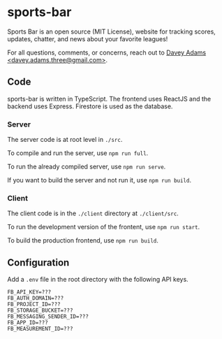 # sports-bar

Sports Bar is an open source (MIT License), website for tracking scores, updates, chatter, and news about your favorite leagues!

For all questions, comments, or concerns, reach out to [Davey Adams \<davey.adams.three@gmail.com\>](https://github.com/humandavey).

## Code

sports-bar is written in TypeScript.
The frontend uses ReactJS and the backend uses Express.
Firestore is used as the database.

### Server

The server code is at root level in `./src`.

To compile and run the server, use `npm run full`.

To run the already compiled server, use `npm run serve`.

If you want to build the server and not run it, use `npm run build`.

### Client

The client code is in the `./client` directory at `./client/src`.

To run the development version of the frontent, use `npm run start`.

To build the production frontend, use `npm run build`.

## Configuration

Add a `.env` file in the root directory with the following API keys.

```
FB_API_KEY=???
FB_AUTH_DOMAIN=???
FB_PROJECT_ID=???
FB_STORAGE_BUCKET=???
FB_MESSAGING_SENDER_ID=???
FB_APP_ID=???
FB_MEASUREMENT_ID=???
```